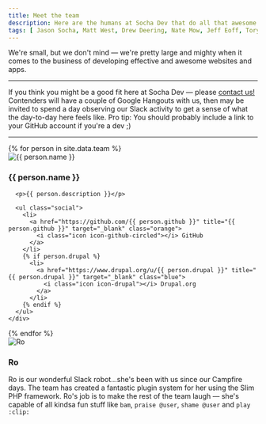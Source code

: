 ```yaml
---
title: Meet the team
description: Here are the humans at Socha Dev that do all that awesome dev work for your team. They are all quite great.
tags: [ Jason Socha, Matt West, Drew Deering, Nate Mow, Jeff Eoff, Tory Gobat, Martyn Green, Mark Mahon, team ]
---
```


We're small, but we don't mind &mdash; we're pretty large and mighty when it comes to the business of developing effective and awesome websites and apps.

* * *

If you think you might be a good fit here at Socha Dev &mdash; please <a href="/#contact" class="green">contact us!</a> Contenders will have a couple of <span class="blue">Google Hangouts</span> with us, then may be invited to spend a day observing our <span class="purple">Slack</span> activity to get a sense of what the day-to-day here feels like. Pro tip: You should probably include a link to your GitHub account if you're a dev ;)

* * *

<div class="bios">
{% for person in site.data.team %}
  <div class="container">
    <div class="alpha">
      <img src="{{ person.image }}?v=3&s=200" class="avatar {{ person.github }}" alt="{{ person.name }}">
    </div>
    <div class="beta">
      <h3 id="{{ person.name | downcase | replace: " ", "-" }}">{{ person.name }}</h3>

      <p>{{ person.description }}</p>

      <ul class="social">
        <li>
          <a href="https://github.com/{{ person.github }}" title="{{ person.github }}" target="_blank" class="orange">
            <i class="icon icon-github-circled"></i> GitHub
          </a>
        </li>
        {% if person.drupal %}
          <li>
            <a href="https://www.drupal.org/u/{{ person.drupal }}" title="{{ person.drupal }}" target="_blank" class="blue">
              <i class="icon icon-drupal"></i> Drupal.org
            </a>
          </li>
        {% endif %}
      </ul>
    </div>
  </div>
{% endfor %}

  <div class="container">
    <div class="alpha">
      <img src="https://avatars.githubusercontent.com/u/1489168?v=3&s=200" class="avatar" alt="Ro">
    </div>
    <div class="beta">
      <h3 id="ro">Ro</h3>
      <p>Ro is our wonderful Slack robot...she's been with us since our Campfire days. The team has created a fantastic plugin system for her using the Slim PHP framework. Ro's job is to make the rest of the team laugh &mdash; she's capable of all kindsa fun stuff like <code>bam</code>, <code>praise @user</code>, <code>shame @user</code> and <code>play :clip:</code></p>
    </div>
  </div>

</div>
